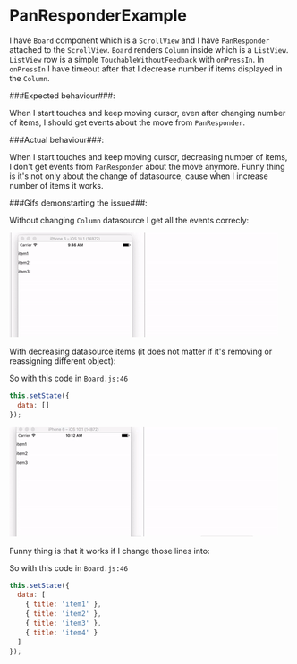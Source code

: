 # PanResponderExample

I have `Board` component which is a `ScrollView` and I have `PanResponder` attached to the `ScrollView`.
`Board` renders `Column` inside which is a `ListView`.
`ListView` row is a simple `TouchableWithoutFeedback` with `onPressIn`.
In `onPressIn` I have timeout after that I decrease number if items displayed in the `Column`.

###Expected behaviour###:

When I start touches and keep moving cursor, even after changing number of items, I should get events about the move from `PanResponder`.

###Actual behaviour###:

When I start touches and keep moving cursor, decreasing number of items, I don't get events from `PanResponder` about the move anymore.
Funny thing is it's not only about the change of datasource, cause when I increase number of items it works.

###Gifs demonstarting the issue###:

Without changing `Column` datasource I get all the events correcly:

![Without](without-changing-data-source.gif)

With decreasing datasource items (it does not matter if it's removing or reassigning different object):

So with this code in `Board.js:46`
```js
this.setState({
  data: []
});
```

![With](with-changing-data-source.gif)

Funny thing is that it works if I change those lines into:

So with this code in `Board.js:46`
```js
this.setState({
  data: [
    { title: 'item1' },
    { title: 'item2' },
    { title: 'item3' },
    { title: 'item4' }
  ]
});
```
